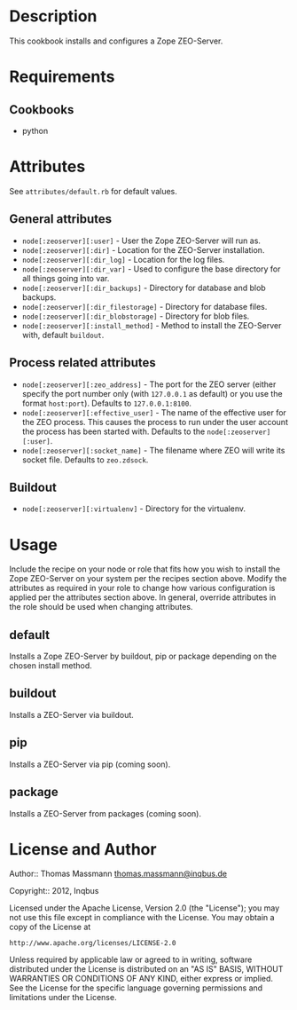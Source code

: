 Description
===========

This cookbook installs and configures a Zope ZEO-Server.

Requirements
============

Cookbooks
---------

- python


Attributes
==========

See `attributes/default.rb` for default values.

General attributes
------------------

* `node[:zeoserver][:user]` - User the Zope ZEO-Server will run as.
* `node[:zeoserver][:dir]` - Location for the ZEO-Server installation.
* `node[:zeoserver][:dir_log]` - Location for the log files.
* `node[:zeoserver][:dir_var]` - Used to configure the base directory for all things going into var.
* `node[:zeoserver][:dir_backups]` - Directory for database and blob backups.
* `node[:zeoserver][:dir_filestorage]` - Directory for database files.
* `node[:zeoserver][:dir_blobstorage]` - Directory for blob files.
* `node[:zeoserver][:install_method]` - Method to install the ZEO-Server with, default `buildout`.

Process related attributes
--------------------------

* `node[:zeoserver][:zeo_address]` - The port for the ZEO server (either specify the port number only (with `127.0.0.1` as default) or you use the format `host:port`). Defaults to `127.0.0.1:8100`.
* `node[:zeoserver][:effective_user]` - The name of the effective user for the ZEO process. This causes the process to run under the user account the process has been started with. Defaults to the `node[:zeoserver][:user]`.
* `node[:zeoserver][:socket_name]` - The filename where ZEO will write its socket file. Defaults to `zeo.zdsock`.


Buildout
--------

* `node[:zeoserver][:virtualenv]` - Directory for the virtualenv.


Usage
=====

Include the recipe on your node or role that fits how you wish to install the Zope ZEO-Server on your system per the recipes section above. Modify the attributes as required in your role to change how various configuration is applied per the attributes section above. In general, override attributes in the role should be used when changing attributes.

default
-------

Installs a Zope ZEO-Server by buildout, pip or package depending on the chosen install method.

buildout
--------

Installs a ZEO-Server via buildout.

pip
---

Installs a ZEO-Server via pip (coming soon).

package
-------

Installs a ZEO-Server from packages (coming soon).


License and Author
==================

Author:: Thomas Massmann <thomas.massmann@inqbus.de>

Copyright:: 2012, Inqbus

Licensed under the Apache License, Version 2.0 (the "License");
you may not use this file except in compliance with the License.
You may obtain a copy of the License at

    http://www.apache.org/licenses/LICENSE-2.0

Unless required by applicable law or agreed to in writing, software
distributed under the License is distributed on an "AS IS" BASIS,
WITHOUT WARRANTIES OR CONDITIONS OF ANY KIND, either express or implied.
See the License for the specific language governing permissions and
limitations under the License.
